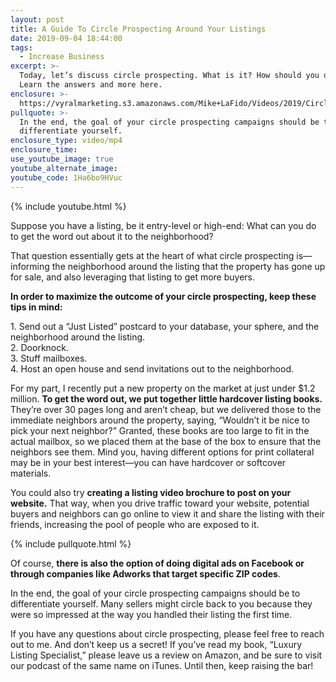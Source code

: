 ```yaml
---
layout: post
title: A Guide To Circle Prospecting Around Your Listings
date: 2019-09-04 18:44:00
tags:
  - Increase Business
excerpt: >-
  Today, let’s discuss circle prospecting. What is it? How should you do it?
  Learn the answers and more here.
enclosure: >-
  https://vyralmarketing.s3.amazonaws.com/Mike+LaFido/Videos/2019/Circle+Prospecting+_+Luxury+Listing+Specialist.mp4
pullquote: >-
  In the end, the goal of your circle prospecting campaigns should be to
  differentiate yourself.
enclosure_type: video/mp4
enclosure_time:
use_youtube_image: true
youtube_alternate_image:
youtube_code: 1Ha6bo9HVuc
---
```


{% include youtube.html %}

Suppose you have a listing, be it entry-level or high-end: What can you do to get the word out about it to the neighborhood?

That question essentially gets at the heart of what circle prospecting is—informing the neighborhood around the listing that the property has gone up for sale, and also leveraging that listing to get more buyers.

**In order to maximize the outcome of your circle prospecting, keep these tips in mind:**

1\. Send out a “Just Listed” postcard to your database, your sphere, and the neighborhood around the listing.<br>2\. Doorknock.<br>3\. Stuff mailboxes.<br>4\. Host an open house and send invitations out to the neighborhood.

For my part, I recently put a new property on the market at just under $1.2 million. **To get the word out, we put together little hardcover listing books.** They’re over 30 pages long and aren’t cheap, but we delivered those to the immediate neighbors around the property, saying, “Wouldn’t it be nice to pick your next neighbor?” Granted, these books are too large to fit in the actual mailbox, so we placed them at the base of the box to ensure that the neighbors see them. Mind you, having different options for print collateral may be in your best interest—you can have hardcover or softcover materials.

You could also try **creating a listing video brochure to post on your website.** That way, when you drive traffic toward your website, potential buyers and neighbors can go online to view it and share the listing with their friends, increasing the pool of people who are exposed to it.

{% include pullquote.html %}

Of course, **there is also the option of doing digital ads on Facebook or through companies like Adworks that target specific ZIP codes**.

In the end, the goal of your circle prospecting campaigns should be to differentiate yourself. Many sellers might circle back to you because they were so impressed at the way you handled their listing the first time.

If you have any questions about circle prospecting, please feel free to reach out to me. And don’t keep us a secret\! If you’ve read my book, “Luxury Listing Specialist,” please leave us a review on Amazon, and be sure to visit our podcast of the same name on iTunes. Until then, keep raising the bar\!

&nbsp;